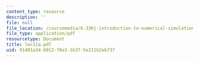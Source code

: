 ```yaml
---
content_type: resource
description: ''
file: null
file_location: /coursemedia/6-336j-introduction-to-numerical-simulation-sma-5211-fall-2003/91401a34601270a31b375e211b2eb737_lec11a.pdf
file_type: application/pdf
resourcetype: Document
title: lec11a.pdf
uid: 91401a34-6012-70a3-1b37-5e211b2eb737
---
```

